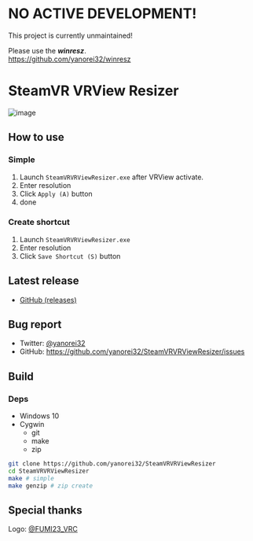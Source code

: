# NO ACTIVE DEVELOPMENT!

This project is currently unmaintained!

Please use the ***winresz***.  
https://github.com/yanorei32/winresz

# SteamVR VRView Resizer
![image](https://user-images.githubusercontent.com/11992915/75449772-7fdd4d00-5965-11ea-9fde-03bff24bc51d.png)

## How to use
### Simple
1. Launch `SteamVRVRViewResizer.exe` after VRView activate.
1. Enter resolution
1. Click `Apply (A)` button
1. done

### Create shortcut
1. Launch `SteamVRVRViewResizer.exe`
1. Enter resolution
1. Click `Save Shortcut (S)` button

## Latest release
* [GitHub (releases)](https://github.com/Yanorei32/SteamVRVRViewResizer/releases/latest)

## Bug report
* Twitter: [@yanorei32](https://twitter.com/yanorei32)
* GitHub: https://github.com/yanorei32/SteamVRVRViewResizer/issues

## Build

### Deps
* Windows 10
* Cygwin
  * git
  * make
  * zip

```bash
git clone https://github.com/yanorei32/SteamVRVRViewResizer
cd SteamVRVRViewResizer
make # simple
make genzip # zip create
```

## Special thanks
Logo: [@FUMI23_VRC](https://twitter.com/intent/user?user_id=1217010323695128578)

